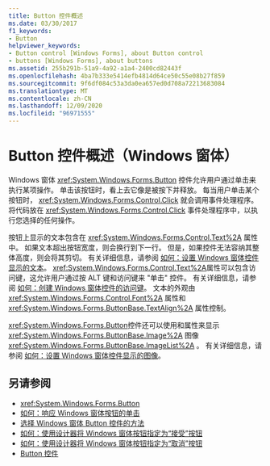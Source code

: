 ```yaml
---
title: Button 控件概述
ms.date: 03/30/2017
f1_keywords:
- Button
helpviewer_keywords:
- Button control [Windows Forms], about Button control
- buttons [Windows Forms], about buttons
ms.assetid: 255b291b-51a9-4a92-a1a4-2400cd82443f
ms.openlocfilehash: 4ba7b333e5414efb4814d64ce50c55e08b27f859
ms.sourcegitcommit: 9f6df084c53a3da0ea657ed0d708a72213683084
ms.translationtype: MT
ms.contentlocale: zh-CN
ms.lasthandoff: 12/09/2020
ms.locfileid: "96971555"
---
```

# <a name="button-control-overview-windows-forms"></a>Button 控件概述（Windows 窗体）
Windows 窗体 <xref:System.Windows.Forms.Button> 控件允许用户通过单击来执行某项操作。 单击该按钮时，看上去它像是被按下并释放。 每当用户单击某个按钮时， <xref:System.Windows.Forms.Control.Click> 就会调用事件处理程序。 将代码放在 <xref:System.Windows.Forms.Control.Click> 事件处理程序中，以执行您选择的任何操作。  
  
 按钮上显示的文本包含在 <xref:System.Windows.Forms.Control.Text%2A> 属性中。 如果文本超出按钮宽度，则会换行到下一行。 但是，如果控件无法容纳其整体高度，则会将其剪切。 有关详细信息，请参阅 [如何：设置 Windows 窗体控件显示的文本](how-to-set-the-text-displayed-by-a-windows-forms-control.md)。 <xref:System.Windows.Forms.Control.Text%2A>属性可以包含访问键，这允许用户通过按 ALT 键和访问键来 "单击" 控件。 有关详细信息，请参阅 [如何：创建 Windows 窗体控件的访问键](how-to-create-access-keys-for-windows-forms-controls.md)。 文本的外观由 <xref:System.Windows.Forms.Control.Font%2A> 属性和 <xref:System.Windows.Forms.ButtonBase.TextAlign%2A> 属性控制。  
  
 <xref:System.Windows.Forms.Button>控件还可以使用和属性来显示 <xref:System.Windows.Forms.ButtonBase.Image%2A> 图像 <xref:System.Windows.Forms.ButtonBase.ImageList%2A> 。 有关详细信息，请参阅 [如何：设置 Windows 窗体控件显示的图像](how-to-set-the-image-displayed-by-a-windows-forms-control.md)。  
  
## <a name="see-also"></a>另请参阅

- <xref:System.Windows.Forms.Button>
- [如何：响应 Windows 窗体按钮的单击](how-to-respond-to-windows-forms-button-clicks.md)
- [选择 Windows 窗体 Button 控件的方法](ways-to-select-a-windows-forms-button-control.md)
- [如何：使用设计器将 Windows 窗体按钮指定为“接受”按钮](designate-a-wf-button-as-the-accept-button-using-the-designer.md)
- [如何：使用设计器将 Windows 窗体按钮指定为“取消”按钮](designate-a-wf-button-as-the-cancel-button-using-the-designer.md)
- [Button 控件](button-control-windows-forms.md)
